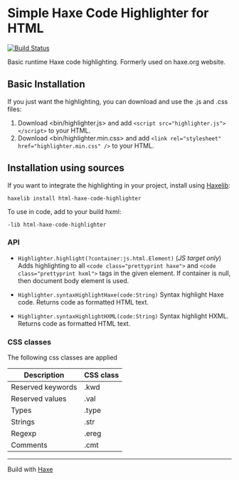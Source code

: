 # Simple Haxe Code Highlighter for HTML
[![Build Status](https://travis-ci.org/markknol/hxnew.svg?branch=master)](https://travis-ci.org/markknol/hxnew)

Basic runtime Haxe code highlighting. Formerly used on haxe.org website. 

## Basic Installation

If you just want the highlighting, you can download and use the .js and .css files:

1. Download <bin/highlighter.js> and add `<script src="highlighter.js"></script>` to your HTML.
2. Download <bin/highlighter.min.css> and add `<link rel="stylesheet" href="highlighter.min.css" />` to your HTML.

## Installation using sources

If you want to integrate the highlighting in your project, install using [Haxelib](https://lib.haxe.org/p/html-haxe-code-highlighter/):

```
haxelib install html-haxe-code-highlighter
```

To use in code, add to your build hxml:

```
-lib html-haxe-code-highlighter
```

### API

 * `Highlighter.highlight(?container:js.html.Element)`
   (_JS target only_) Adds highlighting to all `<code class="prettyprint haxe">` and `<code class="prettyprint hxml">` tags in the given element. If container is null, then document body element is used.
   
 * `Highlighter.syntaxHighlightHaxe(code:String)`
   Syntax highlight Haxe code. Returns code as formatted HTML text.
   
 * `Highlighter.syntaxHighlightHXML(code:String)`
   Syntax highlight HXML. Returns code as formatted HTML text.
   
### CSS classes

The following css classes are applied

| Description | CSS class |
|---|---|
| Reserved keywords | .kwd |
| Reserved values | .val |
| Types | .type |
| Strings | .str |
| Regexp | .ereg |
| Comments | .cmt |

---

 Build with [Haxe](https://haxe.org/)
